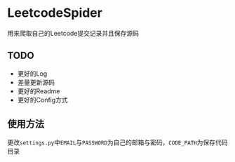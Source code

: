 # LeetcodeSpider

用来爬取自己的Leetcode提交记录并且保存源码

## TODO

- 更好的Log
- 差量更新源码
- 更好的Readme
- 更好的Config方式


## 使用方法

更改`settings.py`中`EMAIL`与`PASSWORD`为自己的邮箱与密码，`CODE_PATH`为保存代码目录
